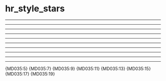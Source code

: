 # hr_style_stars

***

* * *

*****

---

- - -

-----

___

_ _ _

_____

***

{MD035:5} {MD035:7} {MD035:9} {MD035:11} {MD035:13} {MD035:15} {MD035:17}
{MD035:19}
